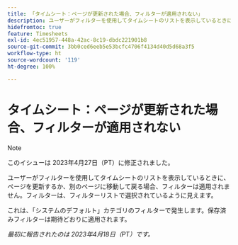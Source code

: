 ```yaml
---
title: 「タイムシート：ページが更新された場合、フィルターが適用されない」
description: ユーザーがフィルターを使用してタイムシートのリストを表示しているときに、ページを更新するか、別のページに移動して戻る場合、フィルターは適用されません。フィルターは、フィルターリストで選択されているように見えます。
hidefromtoc: true
feature: Timesheets
exl-id: 4ec51957-448a-42ac-8c19-dbdc221901b8
source-git-commit: 3bb0ced6eeb5e53bcfc4706f4134d40d5d68a3f5
workflow-type: ht
source-wordcount: '119'
ht-degree: 100%

---
```


# タイムシート：ページが更新された場合、フィルターが適用されない

>[!NOTE]
>
>このイシューは 2023年4月27日（PT）に修正されました。

ユーザーがフィルターを使用してタイムシートのリストを表示しているときに、ページを更新するか、別のページに移動して戻る場合、フィルターは適用されません。フィルターは、フィルターリストで選択されているように見えます。

これは、「システムのデフォルト」カテゴリのフィルターで発生します。保存済みフィルターは期待どおりに適用されます。

_最初に報告されたのは 2023年4月18日（PT）です。_
